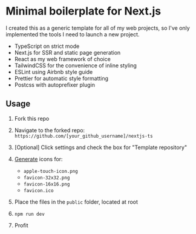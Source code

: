 # Minimal boilerplate for Next.js
I created this as a generic template for all of my web projects, so I've only implemented the tools I need to launch a new project.

- TypeScript on strict mode
- Next.js for SSR and static page generation
- React as my web framework of choice
- TailwindCSS for the convenience of inline styling
- ESLint using Airbnb style guide
- Prettier for automatic style formatting
- Postcss with autoprefixer plugin

## Usage
1. Fork this repo

2. Navigate to the forked repo: `https://github.com/[your_github_username]/nextjs-ts`

3. [Optional] Click settings and check the box for "Template repository"

4. [Generate](https://favicon.io/favicon-converter/) icons for:
    - `apple-touch-icon.png`
    - `favicon-32x32.png`
    - `favicon-16x16.png`
    - `favicon.ico`

5. Place the files in the `public` folder, located at root

6. `npm run dev`

7. Profit